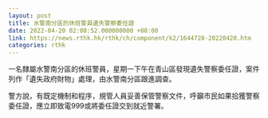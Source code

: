 ```yaml
---
layout: post
title: 水警南分區的休班警員遺失警察委任證
date: 2022-04-20 02:08:52.000000000 +08:00
link: https://news.rthk.hk/rthk/ch/component/k2/1644728-20220420.htm
categories: rthk
---
```


一名隸屬水警南分區的休班警員，星期一下午在青山區發現遺失警察委任證，案件列作「遺失政府財物」處理，由水警南分區跟進調查。

警方說，有既定機制和程序，規管人員妥善保管警察文件，呼籲市民如果拾獲警察委任證，應立即致電999或將委任證交到就近警署。
